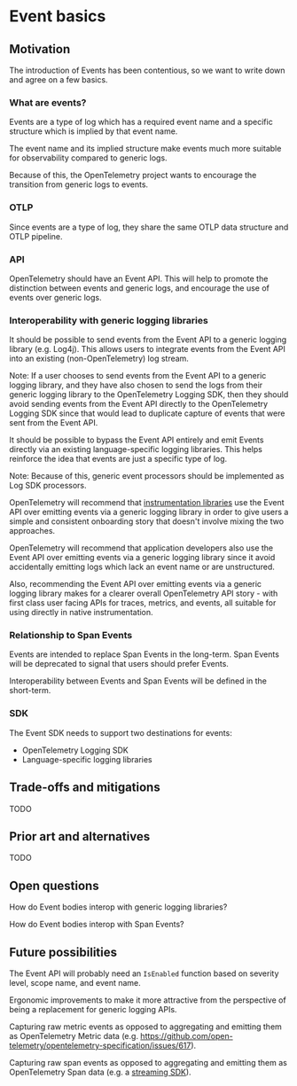 # Event basics

## Motivation

The introduction of Events has been contentious, so we want to write down and agree on a few basics.

### What are events?

Events are a type of log which has a required event name and a specific structure which is implied by that event name.

The event name and its implied structure make events much more suitable for observability compared to generic logs.

Because of this, the OpenTelemetry project wants to encourage the transition from generic logs to events.

### OTLP

Since events are a type of log, they share the same OTLP data structure and OTLP pipeline.

### API

OpenTelemetry should have an Event API. This will help to promote the distinction between events and generic logs,
and encourage the use of events over generic logs.

### Interoperability with generic logging libraries

It should be possible to send events from the Event API to a generic logging library (e.g. Log4j).
This allows users to integrate events from the Event API into an existing (non-OpenTelemetry) log stream.

Note: If a user chooses to send events from the Event API to a generic logging library, and they have
also chosen to send the logs from their generic logging library to the OpenTelemetry Logging SDK, then they should
avoid sending events from the Event API directly to the OpenTelemetry Logging SDK since that would lead to duplicate
capture of events that were sent from the Event API.

It should be possible to bypass the Event API entirely and emit Events directly via an existing language-specific logging libraries.
This helps reinforce the idea that events are just a specific type of log.

Note: Because of this, generic event processors should be implemented as Log SDK processors.

OpenTelemetry will recommend that
[instrumentation libraries](https://github.com/open-telemetry/opentelemetry-specification/blob/main/specification/glossary.md#instrumentation-library)
use the Event API over emitting events via a generic logging library in order to give users a simple and consistent
onboarding story that doesn't involve mixing the two approaches.

OpenTelemetry will recommend that application developers also use the Event API over emitting events via a generic
logging library since it avoid accidentally emitting logs which lack an event name or are unstructured.

Also, recommending the Event API over emitting events via a generic logging library makes for a clearer overall
OpenTelemetry API story - with first class user facing APIs for traces, metrics, and events,
all suitable for using directly in native instrumentation.

### Relationship to Span Events

Events are intended to replace Span Events in the long-term.
Span Events will be deprecated to signal that users should prefer Events.

Interoperability between Events and Span Events will be defined in the short-term.

### SDK

The Event SDK needs to support two destinations for events:

* OpenTelemetry Logging SDK
* Language-specific logging libraries

## Trade-offs and mitigations

TODO

## Prior art and alternatives

TODO

## Open questions

How do Event bodies interop with generic logging libraries?

How do Event bodies interop with Span Events?

## Future possibilities

The Event API will probably need an `IsEnabled` function based on severity level, scope name, and event name.

Ergonomic improvements to make it more attractive from the perspective of being a replacement for generic logging APIs.

Capturing raw metric events as opposed to aggregating and emitting them as OpenTelemetry Metric data
(e.g. https://github.com/open-telemetry/opentelemetry-specification/issues/617).

Capturing raw span events as opposed to aggregating and emitting them as OpenTelemetry Span data
(e.g. a [streaming SDK](https://github.com/search?q=repo%3Aopen-telemetry%2Fopentelemetry-specification+%22streaming+sdk%22&type=issues)).
